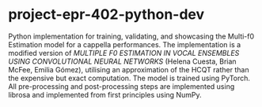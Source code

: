 # project-epr-402-python-dev

Python implementation for training, validating, and showcasing the Multi-f0 Estimation model for a cappella performances. The implementation is a modified version of *MULTIPLE F0 ESTIMATION IN VOCAL ENSEMBLES USING CONVOLUTIONAL NEURAL NETWORKS* (Helena Cuesta, Brian McFee, Emilia Gómez), utilising an approximation of the HCQT rather than the expensive but exact computation. The model is trained using PyTorch. All pre-processing and post-processing steps are implemented using librosa and implemented from first principles using NumPy.